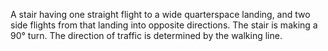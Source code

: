A stair having one straight flight to a wide quarterspace landing, and two side flights from that landing into opposite directions. The stair is making a 90&deg; turn. The direction of traffic is determined by the walking line.